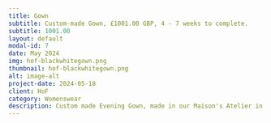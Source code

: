 ```yaml
---
title: Gown
subtitle: Custom-made Gown, £1001.00 GBP, 4 - 7 weeks to complete.
subtitle: 1001.00
layout: default
modal-id: 7
date: May 2024
img: hof-blackwhitegown.png 
thumbnail: hof-blackwhitegown.png 
alt: image-alt
project-date: 2024-05-18
client: HoF
category: Womenswear
description: Custom made Evening Gown, made in our Maison's Atelier in Jamaica, West Indies.
---
```



